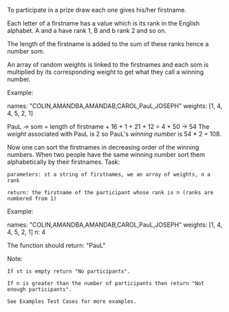 To participate in a prize draw each one gives his/her firstname.

Each letter of a firstname has a value which is its rank in the English alphabet. A and a have rank 1, B and b rank 2 and so on.

The length of the firstname is added to the sum of these ranks hence a number som.

An array of random weights is linked to the firstnames and each som is multiplied by its corresponding weight to get what they call a winning number.

Example:

names: "COLIN,AMANDBA,AMANDAB,CAROL,PauL,JOSEPH"
weights: [1, 4, 4, 5, 2, 1]

PauL -> som = length of firstname + 16 + 1 + 21 + 12 = 4 + 50 -> 54
The *weight* associated with PauL is 2 so PauL's *winning number* is 54 * 2 = 108.

Now one can sort the firstnames in decreasing order of the winning numbers. When two people have the same winning number sort them alphabetically by their firstnames.
Task:

    parameters: st a string of firstnames, we an array of weights, n a rank

    return: the firstname of the participant whose rank is n (ranks are numbered from 1)

Example:

names: "COLIN,AMANDBA,AMANDAB,CAROL,PauL,JOSEPH"
weights: [1, 4, 4, 5, 2, 1]
n: 4

The function should return: "PauL"

Note:

    If st is empty return "No participants".

    If n is greater than the number of participants then return "Not enough participants".

    See Examples Test Cases for more examples.

